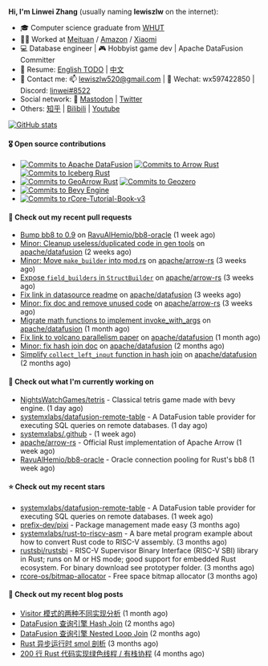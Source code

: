 **Hi, I'm Linwei Zhang** (usually naming **lewiszlw** on the internet):
- 🎓 Computer science graduate from [WHUT](https://en.wikipedia.org/wiki/Wuhan_University_of_Technology)
- 👨‍💻 Worked at [Meituan](https://about.meituan.com/home) / [Amazon](https://www.amazon.com/) / [Xiaomi](https://www.mi.com/)
- 💻 Database engineer | 🎮 Hobbyist game dev | Apache DataFusion Committer
- 📄 Resume: [English TODO](https://github.com/lewiszlw/lewiszlw/blob/main/Resume_EN.md) | [中文](https://github.com/lewiszlw/lewiszlw/blob/main/Resume_CN.md)
- 📱 Contact me: 📫 [lewiszlw520@gmail.com](mailto:lewiszlw520@gmail.com) | 💬 Wechat: wx597422850 | Discord: [linwei#8522](http://discordapp.com/users/891664307035713576)
- Social network: 🦣 [Mastodon](https://mastodon.world/@lewiszlw) | [Twitter](https://twitter.com/lewiszlw)
- Others: [知乎](https://www.zhihu.com/people/tian-qian-zhu-wu-ya) | [Bilibili](https://space.bilibili.com/43876861) | [Youtube](https://www.youtube.com/channel/UCnvri1tqAjxsp9nGQ63zUNw)

[![GitHub stats](https://github-readme-stats.vercel.app/api?username=lewiszlw&count_private=true&show_icons=true&theme=solarized-dark&include_all_commits=true)](https://github.com/anuraghazra/github-readme-stats)

#### 🎖️ Open source contributions
- [![Commits to Apache DataFusion](https://img.shields.io/github/commit-activity/t/apache/datafusion?authorFilter=lewiszlw&style=social&label=Apache%20DataFusion)](https://github.com/apache/datafusion/commits?author=lewiszlw) [![Commits to Arrow Rust](https://img.shields.io/github/commit-activity/t/apache/arrow-rs?authorFilter=lewiszlw&style=social&label=Arrow%20Rust)](https://github.com/apache/arrow-rs/commits?author=lewiszlw) [![Commits to Iceberg Rust](https://img.shields.io/github/commit-activity/t/apache/iceberg-rust?authorFilter=lewiszlw&style=social&label=Iceberg%20Rust)](https://github.com/apache/iceberg-rust/commits?author=lewiszlw)
- [![Commits to GeoArrow Rust](https://img.shields.io/github/commit-activity/t/geoarrow/geoarrow-rs?authorFilter=lewiszlw&style=social&label=GeoArrow%20Rust)](https://github.com/geoarrow/geoarrow-rs/commits?author=lewiszlw) [![Commits to Geozero](https://img.shields.io/github/commit-activity/t/georust/geozero?authorFilter=lewiszlw&style=social&label=Geozero)](https://github.com/georust/geozero/commits?author=lewiszlw)
- [![Commits to Bevy Engine](https://img.shields.io/github/commit-activity/t/bevyengine/bevy?authorFilter=lewiszlw&style=social&label=Bevy%20Engine)](https://github.com/bevyengine/bevy/commits?author=lewiszlw)
- [![Commits to rCore-Tutorial-Book-v3](https://img.shields.io/github/commit-activity/t/rcore-os/rCore-Tutorial-Book-v3?authorFilter=lewiszlw&style=social&label=rCore%20Tutorial%20Book)](https://github.com/rcore-os/rCore-Tutorial-Book-v3/commits?author=lewiszlw)

#### 🔨 Check out my recent pull requests

- [Bump bb8 to 0.9](https://github.com/RavuAlHemio/bb8-oracle/pull/2) on [RavuAlHemio/bb8-oracle](https://github.com/RavuAlHemio/bb8-oracle) (1 week ago)
- [Minor: Cleanup useless/duplicated code in gen tools](https://github.com/apache/datafusion/pull/15113) on [apache/datafusion](https://github.com/apache/datafusion) (2 weeks ago)
- [Minor: Move `make_builder` into mod.rs](https://github.com/apache/arrow-rs/pull/7218) on [apache/arrow-rs](https://github.com/apache/arrow-rs) (3 weeks ago)
- [Expose `field_builders` in `StructBuilder`](https://github.com/apache/arrow-rs/pull/7217) on [apache/arrow-rs](https://github.com/apache/arrow-rs) (3 weeks ago)
- [Fix link in datasource readme](https://github.com/apache/datafusion/pull/14928) on [apache/datafusion](https://github.com/apache/datafusion) (3 weeks ago)
- [Minor: fix doc and remove unused code](https://github.com/apache/arrow-rs/pull/7194) on [apache/arrow-rs](https://github.com/apache/arrow-rs) (3 weeks ago)
- [Migrate math functions to implement invoke_with_args](https://github.com/apache/datafusion/pull/14658) on [apache/datafusion](https://github.com/apache/datafusion) (1 month ago)
- [Fix link to volcano parallelism paper](https://github.com/apache/datafusion/pull/14497) on [apache/datafusion](https://github.com/apache/datafusion) (1 month ago)
- [Minor: fix hash join doc](https://github.com/apache/datafusion/pull/14206) on [apache/datafusion](https://github.com/apache/datafusion) (2 months ago)
- [Simplify `collect_left_input` function in hash join](https://github.com/apache/datafusion/pull/14148) on [apache/datafusion](https://github.com/apache/datafusion) (2 months ago)

#### 👷 Check out what I'm currently working on

- [NightsWatchGames/tetris](https://github.com/NightsWatchGames/tetris) - Classical tetris game made with bevy engine. (1 day ago)
- [systemxlabs/datafusion-remote-table](https://github.com/systemxlabs/datafusion-remote-table) - A DataFusion table provider for executing SQL queries on remote databases. (1 day ago)
- [systemxlabs/.github](https://github.com/systemxlabs/.github) -  (1 week ago)
- [apache/arrow-rs](https://github.com/apache/arrow-rs) - Official Rust implementation of Apache Arrow (1 week ago)
- [RavuAlHemio/bb8-oracle](https://github.com/RavuAlHemio/bb8-oracle) - Oracle connection pooling for Rust&#39;s bb8 (1 week ago)

#### ⭐ Check out my recent stars

- [systemxlabs/datafusion-remote-table](https://github.com/systemxlabs/datafusion-remote-table) - A DataFusion table provider for executing SQL queries on remote databases. (1 week ago)
- [prefix-dev/pixi](https://github.com/prefix-dev/pixi) - Package management made easy (3 months ago)
- [systemxlabs/rust-to-riscv-asm](https://github.com/systemxlabs/rust-to-riscv-asm) - A bare metal program example about how to convert Rust code to RISC-V assembly. (3 months ago)
- [rustsbi/rustsbi](https://github.com/rustsbi/rustsbi) - RISC-V Supervisor Binary Interface (RISC-V SBI) library in Rust; runs on M or HS mode; good support for embedded Rust ecosystem. For binary download see prototyper folder. (3 months ago)
- [rcore-os/bitmap-allocator](https://github.com/rcore-os/bitmap-allocator) - Free space bitmap allocator (3 months ago)

#### 📜 Check out my recent blog posts

- [Visitor 模式的两种不同实现分析](https://systemxlabs.github.io/blog/visitor-pattern/) (1 month ago)
- [DataFusion 查询引擎 Hash Join](https://systemxlabs.github.io/blog/datafusion-hash-join/) (2 months ago)
- [DataFusion 查询引擎 Nested Loop Join](https://systemxlabs.github.io/blog/datafusion-nested-loop-join/) (2 months ago)
- [Rust 异步运行时 smol 剖析](https://systemxlabs.github.io/blog/smol-async-runtime/) (3 months ago)
- [200 行 Rust 代码实现绿色线程 / 有栈协程](https://systemxlabs.github.io/blog/green-threads-in-200-lines-of-rust/) (4 months ago)

